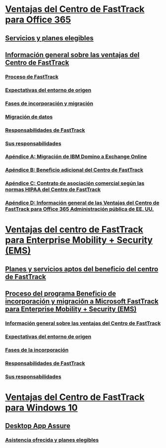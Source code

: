 # [Ventajas del Centro de FastTrack para Office 365](O365-fasttrack-benefit-for-office-365.md)
## [Servicios y planes elegibles](O365-eligible-services-and-plans.md)
## [Información general sobre las ventajas del Centro de FastTrack](O365-fasttrack-benefit-overview.md)
### [Proceso de FastTrack](O365-fasttrack-process.md)
### [Expectativas del entorno de origen](O365-source-environment-expectations.md)
### [Fases de incorporación y migración](O365-onboarding-and-migration.md)
### [Migración de datos](O365-data-migration.md)
### [Responsabilidades de FastTrack](O365-fasttrack-responsibilities.md)
### [Sus responsabilidades](O365-your-responsibilities.md)
### [Apéndice A: Migración de IBM Domino a Exchange Online](O365-from-ibm-domino-to-exchange-online.md)
### [Apéndice B: Beneficio adicional del Centro de FastTrack](O365-fasttrack-additional-benefits.md)
### [Apéndice C: Contrato de asociación comercial según las normas HIPAA del Centro de FastTrack](O365-hipaa-business-associate-agreement.md)
### [Apéndice D: Información general de las Ventajas del Centro de FastTrack para Office 365 Administración pública de EE. UU.](US-Gov-appendix-overview.md)
# [Ventajas del centro de FastTrack para Enterprise Mobility + Security (EMS)](https://docs.microsoft.com/en-us/enterprise-mobility-security/Solutions/enterprise-mobility-fasttrack-program?toc=/fasttrack/fasttrack/toc.json)
## [Planes y servicios aptos del beneficio del centro de FastTrack](https://docs.microsoft.com/en-us/enterprise-mobility-security/Solutions/fasttrack-center-benefit-for-enterprise-mobility-suite-ems?toc=/fasttrack/fasttrack/toc.json)
## [Proceso del programa Beneficio de incorporación y migración a Microsoft FastTrack para Enterprise Mobility + Security (EMS)](https://docs.microsoft.com/en-us/enterprise-mobility-security/Solutions/fasttrack-center-benefit-process-for-enterprise-mobility-suite-ems?toc=/fasttrack/fasttrack/toc.json)
### [Información general sobre las ventajas del Centro de FastTrack](https://docs.microsoft.com/en-us/enterprise-mobility-security/Solutions/fasttrack-center-benefit-process-for-ems-overview?toc=/fasttrack/fasttrack/toc.json)
### [Expectativas del entorno de origen](https://docs.microsoft.com/en-us/enterprise-mobility-security/Solutions/fasttrack-center-benefit-process-for-ems-environment-expectations?toc=/fasttrack/fasttrack/toc.json)
### [Fases de la incorporación](https://docs.microsoft.com/en-us/enterprise-mobility-security/Solutions/fasttrack-center-benefit-process-for-ems-phases?toc=/fasttrack/fasttrack/toc.json)
### [Responsabilidades de FastTrack](https://docs.microsoft.com/en-us/enterprise-mobility-security/Solutions/fasttrack-center-benefit-process-for-ems-fasttrack-responsibilities?toc=/fasttrack/fasttrack/toc.json)
### [Sus responsabilidades](https://docs.microsoft.com/en-us/enterprise-mobility-security/Solutions/fasttrack-center-benefit-process-for-ems-your-responsibilities?toc=/fasttrack/fasttrack/toc.json)
# [Ventajas del Centro de FastTrack para Windows 10](Win-10-fasttrack-benefit-for-Windows-10.md)
## [Desktop App Assure](Win-10-desktop-app-assure.md)
### [Asistencia ofrecida y planes elegibles](Win-10-daa-assistance-offered-and-plans.md)
